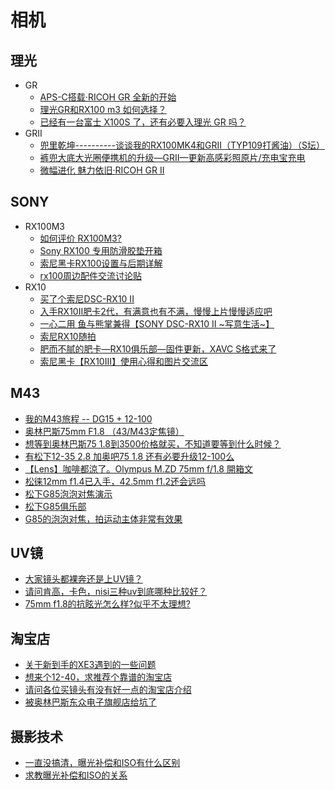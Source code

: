 # 相机

## 理光
* GR
  * [APS-C搭载‧RICOH GR 全新的开始](http://www.5i01.cn/newsdetail.php?id=13473)
  * [理光GR和RX100 m3 如何选择？](https://www.zhihu.com/question/27144340)
  * [已经有一台富士 X100S 了，还有必要入理光 GR 吗？](https://www.zhihu.com/question/21147333/answer/84790086)
* GRII
  * [兜里乾坤----------谈谈我的RX100MK4和GRII（TYP109打酱油）（S坛）](http://forum.xitek.com/thread-1541365-1-1-2.html)
  * [裤兜大底大光圈便携机的升级—GRII—更新高感彩照原片/充电宝充电](http://forum.xitek.com/thread-1493283-1-1-2.html)
  * [微幅进化 魅力依旧‧RICOH GR II](http://www.5i01.cn/newsdetail.php?id=17407)

## SONY
* RX100M3
  * [如何评价 RX100M3?](https://www.zhihu.com/question/23805036)
  * [Sony RX100 专用防滑胶垫开箱](https://www.chiphell.com/thread-537528-1-1.html)
  * [索尼黑卡RX100设置与后期详解](http://forum.xitek.com/thread-1236369-1-1-2.html)
  * [rx100周边配件交流讨论贴](http://forum.xitek.com/forum-viewthread-tid-1054587-ordertype-2-highlight-RX100%2B%C5%E4%BC%FE-page-1.html)
* RX10
  * [买了个索尼DSC-RX10 II](http://forum.xitek.com/thread-1487540-1-1-2.html)
  * [入手RX10II肥卡2代，有满意也有不满，慢慢上片慢慢适应吧](http://forum.xitek.com/thread-1566228-1-1-2.html)
  * [一心二用 鱼与熊掌兼得【SONY DSC-RX10 II ~写意生活~】](http://forum.xitek.com/forum-viewthread-tid-1539875-ordertype-2-highlight-rx10-page-1.html)
  * [索尼RX10随拍](http://forum.xitek.com/forum-viewthread-tid-1489085-ordertype-2-highlight-rx10-page-1.html)
  * [肥而不腻的肥卡—RX10俱乐部—固件更新，XAVC S格式来了](http://forum.xitek.com/forum-viewthread-tid-1233696-ordertype-2-highlight-rx10-page-1.html)
  * [索尼黑卡【RX10III】使用心得和图片交流区](http://forum.xitek.com/forum-viewthread-tid-1579918-extra-page%3D1-ordertype-2-t-1485777210.html)

## M43
* [我的M43旅程 -- DG15 + 12-100](http://forum.xitek.com/forum.php?mod=viewthread&tid=1356170&ordertype=2)
* [奥林巴斯75mm F1.8 （43/M43定焦镜）](http://forum.xitek.com/forum-viewthread-tid-1298892-extra-page%3D1-ordertype-2-t-1593668755.html)
* [想等到奥林巴斯75 1.8到3500价格就买，不知道要等到什么时候？](http://forum.xitek.com/forum-viewthread-tid-1117442-ordertype-2-highlight-75-page-1.html)
* [有松下12-35 2.8 加奥吧75 1.8 还有必要升级12-100么](http://forum.xitek.com/forum-viewthread-tid-1886154-ordertype-2-highlight-75.html)
* [【Lens】咖啡都涼了。Olympus M.ZD 75mm f/1.8 開箱文](http://forum.xitek.com/forum-viewthread-tid-1584463-ordertype-2-highlight-75.html)
* [松徕12mm f1.4已入手，42.5mm f1.2还会远吗](http://forum.xitek.com/forum-viewthread-tid-1659851-extra--ordertype-2-t-1594279803.html)
* [松下G85泡泡对焦演示](https://v.youku.com/v_show/id_XMjcwNjgzNDM0MA==.html)
* [松下G85俱乐部](https://forum.xitek.com/thread-1629957-1-1-2.html)
* [G85的泡泡对焦，拍运动主体非常有效果](https://forum.xitek.com/forum-viewthread-tid-1671618-ordertype-2-highlight-g85.html)

## UV镜
* [大家镜头都裸奔还是上UV镜？](http://forum.xitek.com/thread-1830738-1-1-2.html)
* [请问肯高，卡色，nisi三种uv到底哪种比较好？](http://forum.xitek.com/thread-1177284-1-1-2.html)
* [75mm f1.8的抗眩光怎么样?似乎不太理想?](http://forum.xitek.com/forum-viewthread-tid-1792583-ordertype-2-highlight-75.html)

## 淘宝店
* [关于新到手的XE3遇到的一些问题](http://forum.xitek.com/forum-viewthread-tid-1713238-extra-page%3D1-ordertype-2-t-1594011549.html)
* [想来个12-40，求推荐个靠谱的淘宝店](http://forum.xitek.com/forum-viewthread-tid-1720930-extra--ordertype-2-t-1594011547.html)
* [请问各位买镜头有没有好一点的淘宝店介绍](http://forum.xitek.com/forum-viewthread-tid-1782925-extra-page%3D1-ordertype-2-t-1594011547.html)
* [被奥林巴斯东众电子旗舰店给坑了](http://forum.xitek.com/forum-viewthread-tid-1618937-extra--ordertype-2-t-1594013021.html)

## 摄影技术
* [一直没搞清，曝光补偿和ISO有什么区别](https://forum.xitek.com/forum-viewthread-tid-717223-extra-page%3D1-ordertype-2-t-1594102929.html)
* [求教曝光补偿和ISO的关系](http://forum.xitek.com/thread-1301850-1-1-2.html)
